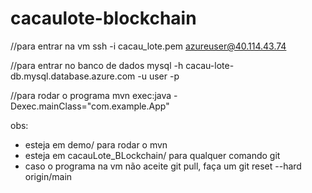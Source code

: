 # cacaulote-blockchain

//para entrar na vm
ssh -i cacau_lote.pem azureuser@40.114.43.74

//para entrar no banco de dados
mysql -h cacau-lote-db.mysql.database.azure.com -u user -p

//para rodar o programa
mvn exec:java -Dexec.mainClass="com.example.App"

obs:
- esteja em demo/ para rodar o mvn
- esteja em cacauLote_BLockchain/ para qualquer comando git
- caso o programa na vm não aceite git pull, faça um git reset --hard origin/main
